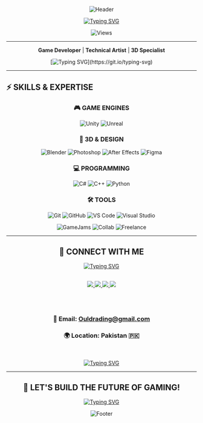 <div align="center">

![Header](https://capsule-render.vercel.app/api?type=waving&color=gradient&customColorList=6,11,20&height=200&section=header&text=SAI%20OULDRADING&fontSize=80&fontColor=fff&animation=twinkling&fontAlignY=38)

[![Typing SVG](https://readme-typing-svg.demolab.com?font=Fira+Code&weight=700&size=32&duration=2000&pause=500&color=00D9FF&center=true&vCenter=true&width=800&lines=UNITY+%7C+UNREAL+ENGINE+EXPERT+%F0%9F%8E%AE;BLENDER+3D+MASTER+%F0%9F%8E%A8;C%23+%7C+C%2B%2B+DEVELOPER+%F0%9F%94%A5;BUILDING+EPIC+GAMES!+%E2%9A%A1)](https://git.io/typing-svg)

![Views](https://komarev.com/ghpvc/?username=saiouldrading&color=00D9FF&style=for-the-badge)

</div>

---



<div align="center">

**Game Developer** | **Technical Artist** | **3D Specialist**

[![Typing SVG](https://readme-typing-svg.demolab.com?font=Fira+Code&weight=600&size=20&duration=2500&pause=800&color=FFD700&center=true&vCenter=true&width=700&lines=Master+of+Unity+%26+Unreal+Engine;Expert+in+3D+Modeling+%26+Animation;Passionate+About+Game+Development;Creating+Tomorrow's+Experiences!)](https://git.io/typing-svg)

</div>

---

## ⚡ SKILLS & EXPERTISE

<div align="center">

### 🎮 GAME ENGINES

![Unity](https://img.shields.io/badge/Unity-000000?style=for-the-badge&logo=unity&logoColor=white)
![Unreal](https://img.shields.io/badge/Unreal_Engine-313131?style=for-the-badge&logo=unrealengine&logoColor=white)

### 🎨 3D & DESIGN

![Blender](https://img.shields.io/badge/Blender-F5792A?style=for-the-badge&logo=blender&logoColor=white)
![Photoshop](https://img.shields.io/badge/Photoshop-31A8FF?style=for-the-badge&logo=adobephotoshop&logoColor=white)
![After Effects](https://img.shields.io/badge/After_Effects-9999FF?style=for-the-badge&logo=adobeaftereffects&logoColor=white)
![Figma](https://img.shields.io/badge/Figma-F24E1E?style=for-the-badge&logo=figma&logoColor=white)

### 💻 PROGRAMMING

![C#](https://img.shields.io/badge/C%23-239120?style=for-the-badge&logo=csharp&logoColor=white)
![C++](https://img.shields.io/badge/C++-00599C?style=for-the-badge&logo=cplusplus&logoColor=white)
![Python](https://img.shields.io/badge/Python-3776AB?style=for-the-badge&logo=python&logoColor=white)

### 🛠️ TOOLS

![Git](https://img.shields.io/badge/Git-F05032?style=for-the-badge&logo=git&logoColor=white)
![GitHub](https://img.shields.io/badge/GitHub-181717?style=for-the-badge&logo=github&logoColor=white)
![VS Code](https://img.shields.io/badge/VS_Code-007ACC?style=for-the-badge&logo=visualstudiocode&logoColor=white)
![Visual Studio](https://img.shields.io/badge/Visual_Studio-5C2D91?style=for-the-badge&logo=visualstudio&logoColor=white)


<div align="center">

![GameJams](https://img.shields.io/badge/GAME_JAMS-READY-00D9FF?style=for-the-badge)
![Collab](https://img.shields.io/badge/COLLABORATIONS-OPEN-FF6B35?style=for-the-badge)
![Freelance](https://img.shields.io/badge/FREELANCE-AVAILABLE-FFD700?style=for-the-badge)

</div>

---

## 🤝 CONNECT WITH ME

<div align="center">

[![Typing SVG](https://readme-typing-svg.demolab.com?font=Fira+Code&weight=700&size=28&duration=2500&pause=1000&color=FF6B35&center=true&vCenter=true&width=700&lines=LET'S+CONNECT!+%F0%9F%A4%9D;BUILD+SOMETHING+EPIC+TOGETHER!+%F0%9F%9A%80)](https://git.io/typing-svg)

<br>

<a href="https://www.linkedin.com/in/muhammad-saim-a26349358/">
<img src="https://img.shields.io/badge/LinkedIn-0077B5?style=for-the-badge&logo=linkedin&logoColor=white&height=40"/>
</a>
<a href="https://www.instagram.com/saimk.k18/">
<img src="https://img.shields.io/badge/Instagram-E4405F?style=for-the-badge&logo=instagram&logoColor=white&height=40"/>
</a>
<a href="mailto:Ouldrading@gmail.com">
<img src="https://img.shields.io/badge/Gmail-D14836?style=for-the-badge&logo=gmail&logoColor=white&height=40"/>
</a>
<a href="https://github.com/saiouldrading">
<img src="https://img.shields.io/badge/GitHub-181717?style=for-the-badge&logo=github&logoColor=white&height=40"/>
</a>

<br><br>

### 📧 Email: Ouldrading@gmail.com
### 🌍 Location: Pakistan 🇵🇰

<br>

[![Typing SVG](https://readme-typing-svg.demolab.com?font=Fira+Code&weight=600&size=18&duration=3000&pause=1000&color=FFD700&center=true&vCenter=true&width=600&lines=Available+for+Freelance+Projects;Open+to+Game+Jams+%26+Collaborations;Let's+Create+Magic+Together!+%E2%9C%A8)](https://git.io/typing-svg)

</div>

---

<div align="center">

## 💫 LET'S BUILD THE FUTURE OF GAMING!

[![Typing SVG](https://readme-typing-svg.demolab.com?font=Fira+Code&weight=700&size=24&duration=2500&pause=800&color=00D9FF&center=true&vCenter=true&width=700&lines=PASSION+%2B+SKILL+%3D+MAGIC!+%E2%9C%A8;ALWAYS+LEARNING%2C+ALWAYS+CREATING!+%F0%9F%9A%80;READY+TO+COLLABORATE!+%F0%9F%A4%9D)](https://git.io/typing-svg)

![Footer](https://capsule-render.vercel.app/api?type=waving&color=gradient&customColorList=6,11,20&height=150&section=footer&text=KEEP%20CREATING%20%7C%20KEEP%20GAMING&fontSize=35&fontColor=fff&animation=twinkling)



</div>
